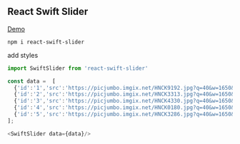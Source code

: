 ## React Swift Slider


[Demo](http://ill-informed-position.surge.sh/)



```
npm i react-swift-slider
```

add styles

```javascript
import SwiftSlider from 'react-swift-slider'
```

```javascript
const data =  [
  {'id':'1','src':'https://picjumbo.imgix.net/HNCK9192.jpg?q=40&w=1650&sharp=30'},
  {'id':'2','src':'https://picjumbo.imgix.net/HNCK3313.jpg?q=40&w=1650&sharp=30'},
  {'id':'3','src':'https://picjumbo.imgix.net/HNCK4330.jpg?q=40&w=1650&sharp=30'},
  {'id':'4','src':'https://picjumbo.imgix.net/HNCK0180.jpg?q=40&w=1650&sharp=30'},
  {'id':'5','src':'https://picjumbo.imgix.net/HNCK3286.jpg?q=40&w=1650&sharp=30'}
];

<SwiftSlider data={data}/>
```
